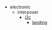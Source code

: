 * electronic
  * interposer
    * [i2c](electronic/interposer/i2c)
      * [landing](electronic/interposer/i2c/landing)
